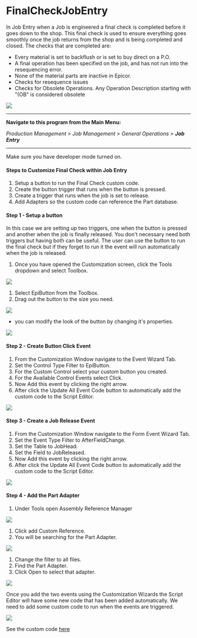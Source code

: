 # FinalCheckJobEntry
In Job Entry when a Job is engineered a final check is completed before it goes down to the shop. This final check is used to ensure everything goes smoothly once the job returns from the shop and is being completed and closed. The checks that are completed are:

- Every material is set to backflush or is set to buy direct on a P.O.
- A final operation has been specified on the job, and has not run into the resequencing error.
- None of the material parts are inactive in Epicor.
- Checks for resequence issues
- Checks for Obsolete Operations. Any Operation Description starting with "(OB" is considered obsolete

![](images/03-FinalCheckJob_01.png)

---

**Navigate to this program from the Main Menu:**

_Production Management > Job Management > General Operations > **Job Entry**_ 

---

Make sure you have developer mode turned on.

#### Steps to Customize Final Check within Job Entry

1. Setup a button to run the Final Check custom code.
2. Create the button trigger that runs when the button is pressed.
3. Create a trigger that runs when the job is set to release.
4. Add Adapters so the custom code can reference the Part database.

#### Step 1 - Setup a button 

In this case we are setting up two triggers, one when the button is pressed and another when the job is finally released. You don't necessary need both triggers but having both can be useful. The user can use the button to run the final check but if they forget to run it the event will run automatically when the job is released.

1. Once you have opened the Customization screen, click the Tools dropdown and select Toolbox.

![](images/03-FinalCheckJob_02.png)

1. Select EpiButton from the Toolbox.
2. Drag out the button to the size you need.

![](images/03-FinalCheckJob_03.png)

- you can modify the look of the button by changing it's properties.

![](images/03-FinalCheckJob_04.png)

#### Step 2 - Create Button Click Event

1. From the Customization Window navigate to the Event Wizard Tab.
2. Set the Control Type Filter to EpiButton.
3. For the Custom Control select your custom button you created.
4. For the Available Control Events select Click.
5. Now Add this event by clicking the right arrow.
6. After click the Update All Event Code button to automatically add the custom code to the Script Editor.

![](images/03-FinalCheckJob_05.png)

#### Step 3 - Create a Job Release Event

1. From the Customization Window navigate to the Form Event Wizard Tab.
2. Set the Event Type Filter to AfterFieldChange.
3. Set the Table to JobHead.
4. Set the Field to JobReleased.
5. Now Add this event by clicking the right arrow.
6. After click the Update All Event Code button to automatically add the custom code to the Script Editor.

![](images/03-FinalCheckJob_06.png)

#### Step 4 - Add the Part Adapter

1. Under Tools open Assembly Reference Manager

![](images/03-FinalCheckJob_07.png)

1. Click add Custom Reference.
2. You will be searching for the Part Adapter.

![](images/03-FinalCheckJob_08.png)

1. Change the filter to all files.
2. Find the Part Adapter.
3. Click Open to select that adapter.

![](images/03-FinalCheckJob_09.png)

Once you add the two events using the Customization Wizards the Script Editor will have some new code that has been added automatically. We need to add some custom code to run when the events are triggered.

![](images/03-FinalCheckJob_10.png)

See the custom code [here](FinalCheckJobEntry.h)
